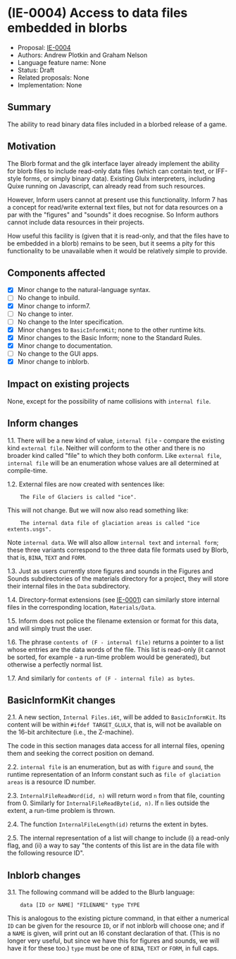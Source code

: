 # (IE-0004) Access to data files embedded in blorbs

* Proposal: [IE-0004](0004-using-data-files-in-blorbs.md)
* Authors: Andrew Plotkin and Graham Nelson
* Language feature name: None
* Status: Draft
* Related proposals: None
* Implementation: None

## Summary

The ability to read binary data files included in a blorbed release of a
game.

## Motivation

The Blorb format and the glk interface layer already implement the ability for
blorb files to include read-only data files (which can contain text, or
IFF-style forms, or simply binary data). Existing Glulx interpreters, including
Quixe running on Javascript, can already read from such resources.

However, Inform users cannot at present use this functionality. Inform 7 has
a concept for read/write external text files, but not for data resources on a
par with the "figures" and "sounds" it does recognise. So Inform authors cannot
include data resources in their projects.

How useful this facility is (given that it is read-only, and that the files
have to be embedded in a blorb) remains to be seen, but it seems a pity for this
functionality to be unavailable when it would be relatively simple to provide.

## Components affected

- [x] Minor change to the natural-language syntax.
- [ ] No change to inbuild.
- [x] Minor change to inform7.
- [ ] No change to inter.
- [ ] No change to the Inter specification.
- [x] Minor changes to `BasicInformKit`; none to the other runtime kits.
- [x] Minor changes to the Basic Inform; none to the Standard Rules.
- [x] Minor change to documentation.
- [ ] No change to the GUI apps.
- [x] Minor change to inblorb.

## Impact on existing projects

None, except for the possibility of name collisions with `internal file`.

## Inform changes

1.1. There will be a new kind of value, `internal file` - compare the existing kind
`external file`. Neither will conform to the other and there is no broader kind
called "file" to which they both conform. Like `external file`, `internal file`
will be an enumeration whose values are all determined at compile-time.

1.2. External files are now created with sentences like:
```
	The File of Glaciers is called "ice".
```
This will not change. But we will now also read something like:
```
	The internal data file of glaciation areas is called "ice extents.usgs".
```
Note `internal data`. We will also allow `internal text` and `internal form`;
these three variants correspond to the three data file formats used by Blorb,
that is, `BINA`, `TEXT` and `FORM`.

1.3. Just as users currently store figures and sounds in the Figures and Sounds
subdirectories of the materials directory for a project, they will store their
internal files in the `Data` subdirectory.

1.4. Directory-format extensions (see [IE-0001](0001-extensions-with-resources.md))
can similarly store internal files in the corresponding location, `Materials/Data`.

1.5. Inform does not police the filename extension or format for this data, and
will simply trust the user.

1.6. The phrase `contents of (F - internal file)` returns a pointer to a list
whose entries are the data words of the file. This list is read-only (it cannot be
sorted, for example - a run-time problem would be generated), but otherwise
a perfectly normal list.

1.7. And similarly for `contents of (F - internal file) as bytes`.

## BasicInformKit changes

2.1. A new section, `Internal Files.i6t`, will be added to `BasicInformKit`.
Its content will be within `#ifdef TARGET_GLULX`, that is, will not be available
on the 16-bit architecture (i.e., the Z-machine).

The code in this section manages data access for all internal files, opening
them and seeking the correct position on demand.

2.2. `internal file` is an enumeration, but as with `figure` and `sound`, the
runtime representation of an Inform constant such as `file of glaciation areas`
is a resource ID number.

2.3. `InternalFileReadWord(id, n)` will return word `n` from that file, counting
from 0. Similarly for `InternalFileReadByte(id, n)`. If `n` lies outside the extent,
a run-time problem is thrown.

2.4. The function `InternalFileLength(id)` returns the extent in bytes.

2.5. The internal representation of a list will change to include (i) a read-only
flag, and (ii) a way to say "the contents of this list are in the data file
with the following resource ID".

## Inblorb changes

3.1. The following command will be added to the Blurb language:
```
	data [ID or NAME] "FILENAME" type TYPE
```
This is analogous to the existing picture command, in that either a numerical
`ID` can be given for the resource `ID`, or if not inblorb will choose one; and
if a `NAME` is given, will print out an I6 constant declaration of that. (This
is no longer very useful, but since we have this for figures and sounds, we
will have it for these too.) `type` must be one of `BINA`, `TEXT` or `FORM`, in
full caps.
